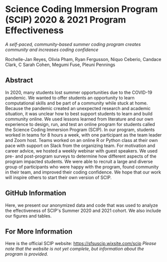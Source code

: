 # Science Coding Immersion Program (SCIP) 2020 & 2021 Program Effectiveness
*A self-paced, community-based summer coding program creates community and increases coding confidence*

Rochelle-Jan Reyes, Olivia Pham, Ryan Fergusson, Niquo Ceberio, Candace Clark, C Sarah Cohen, Megumi Fuse, Pleuni Pennings

## Abstract

In 2020, many students lost summer opportunities due to the COVID-19 pandemic. We wanted to offer students an opportunity to learn computational skills and be part of a community while stuck at home. Because the pandemic created an unexpected research and academic situation, it was unclear how to best support students to learn and build community online. We used lessons learned from literature and our own experience to design, run, and test an online program for students called the Science Coding Immersion Program (SCIP). In our program, students worked in teams for 8 hours a week, with one participant as the team leader and Zoom host. Teams worked on an online R or Python class at their own pace with support on Slack from the organizing team. For motivation and career advice, we hosted a weekly webinar with guest speakers. We used pre- and post-program surveys to determine how different aspects of the program impacted students. We were able to recruit a large and diverse group of participants who were happy with the program, found community in their team, and improved their coding confidence. We hope that our work will inspire others to start their own version of SCIP.

## GitHub Information

Here, we present our anonymized data and code that was used to analyze the effectiveness of SCIP's Summer 2020 and 2021 cohort. We also include our figures and tables.

## For More Information

Here is the official SCIP website: https://sfsuscip.wixsite.com/scip
*Please note that the website is not yet complete, but information about the program is provided.*
